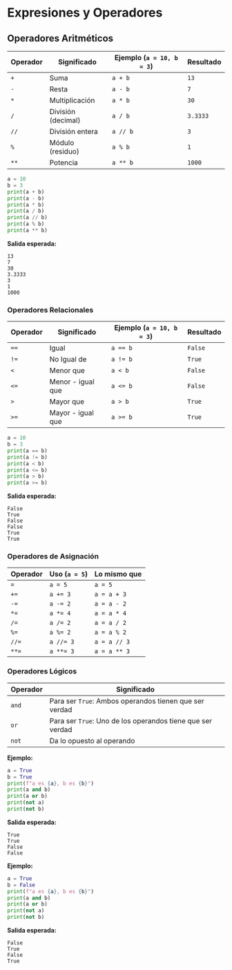 # Expresiones y Operadores
## Operadores Aritméticos
| Operador | Significado        | Ejemplo (`a = 10, b = 3`) | Resultado |
|----------|--------------------|---------------------------|-----------|
| `+`      | Suma               | `a + b`                   | `13`      |
| `-`      | Resta              | `a - b`                   | `7`       |
| `*`      | Multiplicación     | `a * b`                   | `30`      |
| `/`      | División (decimal) | `a / b`                   | `3.3333`  |
| `//`     | División entera    | `a // b`                  | `3`       |
| `%`      | Módulo (residuo)   | `a % b`                   | `1`       |
| `**`     | Potencia           | `a ** b`                  | `1000`    |

```python
a = 10
b = 3
print(a + b)
print(a - b)
print(a * b)
print(a / b)
print(a // b)
print(a % b)
print(a ** b)
```
**Salida esperada:**
```plaintext
13
7
30
3.3333
3
1
1000
```

### Operadores Relacionales
| Operador | Significado       | Ejemplo (`a = 10, b = 3`) | Resultado |
|----------|-------------------|---------------------------|-----------|
| `==`     | Igual             | `a == b`                  | `False`   |
| `!=`     | No Igual de       | `a != b`                  | `True`    |
| `<`      | Menor que         | `a < b`                   | `False`   |
| `<=`     | Menor - igual que | `a <= b`                  | `False`   |
| `>`      | Mayor que         | `a > b`                   | `True`    |
| `>=`     | Mayor - igual que | `a >= b`                  | `True`    |

```python
a = 10
b = 3
print(a == b)
print(a != b)
print(a < b)
print(a <= b)
print(a > b)
print(a >= b)
```
**Salida esperada:**
```plaintext
False
True
False
False
True
True
```

### Operadores de Asignación
| Operador | Uso (`a = 5`) | Lo mismo que  |
|----------|---------------|---------------|
| `=`      | `a = 5`       | `a = 5`       |
| `+=`     | `a += 3`      | `a = a + 3`   |
| `-=`     | `a -= 2`      | `a = a - 2`   |
| `*=`     | `a *= 4`      | `a = a * 4`   |
| `/=`     | `a /= 2`      | `a = a / 2`   |
| `%=`     | `a %= 2`      | `a = a % 2`   |
| `//=`    | `a //= 3`     | `a = a // 3`  |
| `**=`    | `a **= 3`     | `a = a ** 3`  |

### Operadores Lógicos
| Operador | Significado                                                |
|----------|------------------------------------------------------------|
| `and`    | Para ser `True`: Ambos operandos tienen que ser verdad     |
| `or`     | Para ser `True`: Uno de los operandos tiene que ser verdad |
| `not`    | Da lo opuesto al operando                                  |

**Ejemplo:**
```python
a = True
b = True
print(f"a es {a}, b es {b}")
print(a and b)
print(a or b)
print(not a)
print(not b)
```
**Salida esperada:**
```plaintext
True
True
False
False
```

**Ejemplo:**
```python
a = True
b = False
print(f"a es {a}, b es {b}")
print(a and b)
print(a or b)
print(not a)
print(not b)
```
**Salida esperada:**
```plaintext
False
True
False
True
```